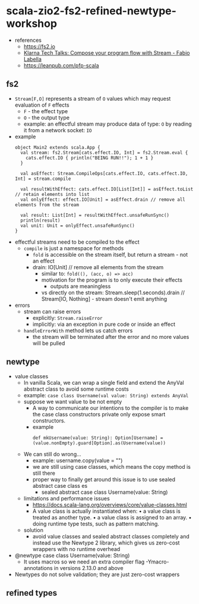 # scala-zio2-fs2-refined-newtype-workshop
* references
    * https://fs2.io
    * [Klarna Tech Talks: Compose your program flow with Stream - Fabio Labella](https://www.youtube.com/watch?v=x3GLwl1FxcA)
    * https://leanpub.com/pfp-scala

## fs2
* `Stream[F,O]` represents a stream of `O` values which may request evaluation of `F` effects
    * `F` - the effect type
    * `O` - the output type
    * example: an effectful stream may produce data of type: `O` by reading it from a network socket: `IO`
* example
    ```
    object Main2 extends scala.App {
      val stream: fs2.Stream[cats.effect.IO, Int] = fs2.Stream.eval {
        cats.effect.IO { println("BEING RUN!!"); 1 + 1 }
      }

      val asEffect: Stream.CompileOps[cats.effect.IO, cats.effect.IO, Int] = stream.compile

      val resultWithEffect: cats.effect.IO[List[Int]] = asEffect.toList // retain elements into list
      val onlyEffect: effect.IO[Unit] = asEffect.drain // remove all elements from the stream

      val result: List[Int] = resultWithEffect.unsafeRunSync()
      println(result)
      val unit: Unit = onlyEffect.unsafeRunSync()
    }
    ```
* effectful streams need to be compiled to the effect
  * `compile` is just a namespace for methods
    * `fold` is accessible on the stream itself, but return a stream - not an effect
    * drain: IO[Unit] // remove all elements from the stream
        * similar to: `fold((), (acc, o) => acc)`
        * motivation for the program is to only execute their effects
            * outputs are meaningless
        * vs directly on the stream: Stream.sleep(1.seconds).drain // Stream[IO, Nothing] - stream doesn't emit anything
* errors
    * stream can raise errors
        * explicitly: `Stream.raiseError`
        * implicitly: via an exception in pure code or inside an effect
    * `handleErrorWith` method lets us catch errors
        * the stream will be terminated after the error and no more values will be pulled

## newtype
* value classes
    * In vanilla Scala, we can wrap a single field and extend the AnyVal abstract class to avoid
      some runtime costs
    * example: `case class Username(val value: String) extends AnyVal`
    * suppose we want value to be not empty
        * A way
          to communicate our intentions to the compiler is to make the case class constructors
          private only expose smart constructors.
        * example
            ```
            def mkUsername(value: String): Option[Username] =
            (value.nonEmpty).guard[Option].as(Username(value))
            ```
    * We can still do wrong...
        * example: username.copy(value = "")
        * we are still using case classes, which means the copy method is still there
        * proper way to finally get around this issue is to use sealed abstract case class es
            * sealed abstract case class Username(value: String)
    * limitations and performance issues
        * https://docs.scala-lang.org/overviews/core/value-classes.html
        * A value class is actually instantiated when:
          • a value class is treated as another type.
          • a value class is assigned to an array.
          • doing runtime type tests, such as pattern matching.
    * solution
        *  avoid value classes and sealed abstract classes completely
          and instead use the Newtype 2 library, which gives us zero-cost wrappers with no runtime
          overhead
* @newtype case class Username(value: String)
    * It uses macros so we need  an extra compiler flag -Ymacro-annotations in versions 2.13.0 and above
* Newtypes do not solve validation; they are just zero-cost wrappers

## refined types